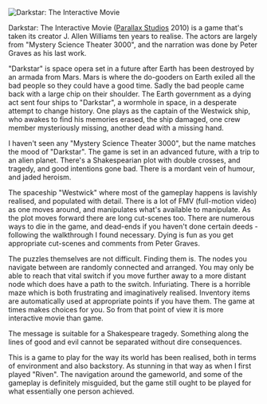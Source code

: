 ![Darkstar: The Interactive Movie](DarkStar.jpg)

Darkstar: The Interactive Movie
([Parallax Studios](http://www.parallaxstudio.com/)
2010) is a game that's taken its creator J. Allen Williams ten years to realise. The actors are largely from "Mystery Science Theater 3000", and the narration was done by Peter Graves as his last work.

"Darkstar" is space opera set in a future after Earth has been destroyed by an armada from Mars. Mars is where the do-gooders on Earth exiled all the bad people so they could have a good time. Sadly the bad people came back with a large chip on their shoulder. The Earth government as a dying act sent four ships to "Darkstar", a wormhole in space, in a desperate attempt to change history. One plays as the captain of the Westwick ship, who awakes to find his memories erased, the ship damaged, one crew member mysteriously missing, another dead with a missing hand.

I haven't seen any "Mystery Science Theater 3000", but the name matches the mood of "Darkstar". The game is set in an advanced future, with a trip to an alien planet. There's a Shakespearian plot with double crosses, and tragedy, and good intentions gone bad. There is a mordant vein of humour, and jaded heroism.

The spaceship "Westwick" where most of the gameplay happens is lavishly realised, and populated with detail. There is a lot of FMV (full-motion video) as one moves around, and manipulates what's available to manipulate. As the plot moves forward there are long cut-scenes too. There are numerous ways to die in the game, and dead-ends if you haven't done certain deeds - following the walkthrough I found necessary. Dying is fun as you get appropriate cut-scenes and comments from Peter Graves.

The puzzles themselves are not difficult. Finding them is. The nodes you navigate between are randomly connected and arranged. You may only be able to reach that vital switch if you move further away to a more distant node which does have a path to the switch. Infuriating. There is a horrible maze which is both frustrating and imaginatively realised. Inventory items are automatically used at appropriate points if you have them. The game at times makes choices for you. So from that point of view it is more interactive movie than game.

The message is suitable for a Shakespeare tragedy. Something along the lines of good and evil cannot be separated without dire consequences.

This is a game to play for the way its world has been realised, both in terms of environment and also backstory. As stunning in that way as when I first played "Riven". The navigation around the gameworld, and some of the gameplay is definitely misguided, but the game still ought to be played for what essentially one person achieved.
